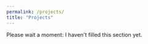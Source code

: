 ```yaml
---
permalink: /projects/
title: "Projects"
---
```


Please wait a moment: I haven't filled this section yet.
